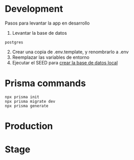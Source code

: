 # Development
Pasos para levantar la app en desarrollo

1. Levantar la base de datos
```
postgres
```

2. Crear una copia de .env.template, y renombrarlo a .env
3. Reemplazar las variables de entorno
4. Ejecutar el SEED para [crear la base de datos local](localhost:300/api/seed)

# Prisma commands
```
npx prisma init
npx prisma migrate dev
npx prisma generate
```

# Production

# Stage